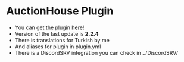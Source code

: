 # AuctionHouse Plugin

- You can get the plugin <a href="https://www.spigotmc.org/resources/auctionhouse.61836/">here!</a>
- Version of the last update is <b>2.2.4</b>
- There is translations for Turkish by me
- And aliases for plugin in plugin.yml
- There is a DiscordSRV integration you can check in ../DiscordSRV/

